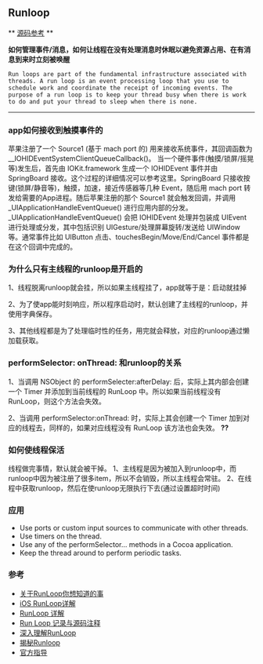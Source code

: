 ## Runloop

** [源码参考](https://github.com/apple/swift-corelibs-foundation/blob/5e27d971d04268d9cf6eee3445dc70c0736eaed4/CoreFoundation/RunLoop.subproj/CFRunLoop.c) **

**如何管理事件/消息，如何让线程在没有处理消息时休眠以避免资源占用、在有消息到来时立刻被唤醒**
```
Run loops are part of the fundamental infrastructure associated with threads. A run loop is an event processing loop that you use to schedule work and coordinate the receipt of incoming events. The purpose of a run loop is to keep your thread busy when there is work to do and put your thread to sleep when there is none.
```

---
### app如何接收到触摸事件的
苹果注册了一个 Source1 (基于 mach port 的) 用来接收系统事件，其回调函数为 __IOHIDEventSystemClientQueueCallback()。
当一个硬件事件(触摸/锁屏/摇晃等)发生后，首先由 IOKit.framework 生成一个 IOHIDEvent 事件并由 SpringBoard 接收。这个过程的详细情况可以参考这里。SpringBoard 只接收按键(锁屏/静音等)，触摸，加速，接近传感器等几种 Event，随后用 mach port 转发给需要的App进程。随后苹果注册的那个 Source1 就会触发回调，并调用 _UIApplicationHandleEventQueue() 进行应用内部的分发。
_UIApplicationHandleEventQueue() 会把 IOHIDEvent 处理并包装成 UIEvent 进行处理或分发，其中包括识别 UIGesture/处理屏幕旋转/发送给 UIWindow 等。通常事件比如 UIButton 点击、touchesBegin/Move/End/Cancel 事件都是在这个回调中完成的。

### 为什么只有主线程的runloop是开启的
1、线程脱离runloop就会挂，所以如果主线程挂了，app就等于是：启动就挂掉

2、为了使app能时刻响应，所以程序启动时，默认创建了主线程的runloop，并使用字典保存。

3、其他线程都是为了处理临时性的任务，用完就会释放，对应的runloop通过懒加载获取。

### performSelector: onThread: 和runloop的关系
1、当调用 NSObject 的 performSelecter:afterDelay: 后，实际上其内部会创建一个 Timer 并添加到当前线程的 RunLoop 中。所以如果当前线程没有 RunLoop，则这个方法会失效。

2、当调用 performSelector:onThread: 时，实际上其会创建一个 Timer 加到对应的线程去，同样的，如果对应线程没有 RunLoop 该方法也会失效。 **??**

### 如何使线程保活
线程做完事情，默认就会被干掉。
1、主线程是因为被加入到runloop中，而runloop中因为被注册了很多item，所以不会销毁，所以主线程会常驻。
2、在线程中获取runloop，然后在使runloop无限执行下去(通过设置超时时间)

### 应用

- Use ports or custom input sources to communicate with other threads.
- Use timers on the thread.
- Use any of the performSelector… methods in a Cocoa application.
- Keep the thread around to perform periodic tasks.


### 参考
- [关于RunLoop你想知道的事](https://zhuanlan.zhihu.com/p/62605958)
- [iOS RunLoop详解](https://juejin.im/post/5aca2b0a6fb9a028d700e1f8)
- [RunLoop 详解](http://sunshineyg888.github.io/2016/05/21/RunLoop-%E8%AF%A6%E8%A7%A3/)
- [Run Loop 记录与源码注释](https://github.com/Desgard/iOS-Source-Probe/blob/master/Objective-C/Foundation/Run%20Loop%20%E8%AE%B0%E5%BD%95%E4%B8%8E%E6%BA%90%E7%A0%81%E6%B3%A8%E9%87%8A.md)
- [深入理解RunLoop](https://blog.ibireme.com/2015/05/18/runloop/)
- [揭秘Runloop](http://mrpeak.cn/blog/ios-runloop/)
- [官方指导](https://developer.apple.com/library/archive/documentation/Cocoa/Conceptual/Multithreading/RunLoopManagement/RunLoopManagement.html#//apple_ref/doc/uid/10000057i-CH16-SW1)